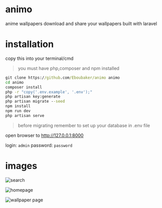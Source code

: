 # animo
anime wallpapers download and share your wallpapers built with laravel
# installation
copy this into your terminal/cmd
> you must have php,composer and npm installed
```bat 
git clone https://github.com/Eboubaker/animo animo
cd animo
composer install
php -r "copy('.env.example', '.env');"
php artisan key:generate
php artisan migrate --seed
npm install
npm run dev
php artisan serve
```
> before migrating remember to set up your database  in .env file



open browser to http://127.0.0.1:8000

login: `admin` password: `password`

# images

![search](https://github.com/ZOLDIK0/animo//blob/main/readme_preview/1.png?raw=true)

![homepage](https://github.com/ZOLDIK0/animo//blob/main/readme_preview/2.png?raw=true)

![wallpaper page](https://github.com/ZOLDIK0/animo//blob/main/readme_preview/3.png?raw=true)
